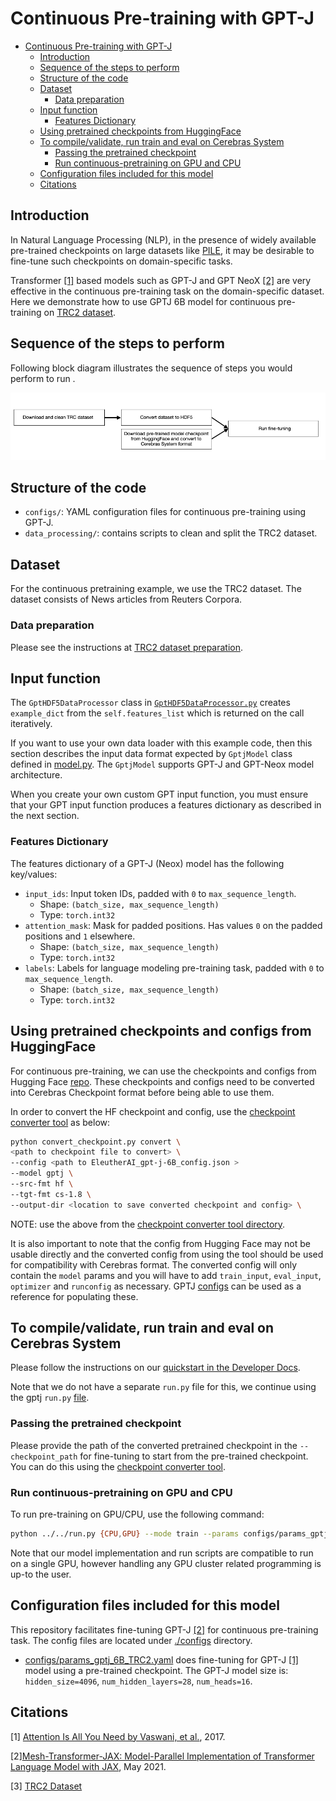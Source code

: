 # Continuous Pre-training with GPT-J

- [Continuous Pre-training with GPT-J](#continuous-pre-training-with-gpt-j)
  - [Introduction](#introduction)
  - [Sequence of the steps to perform](#sequence-of-the-steps-to-perform)
  - [Structure of the code](#structure-of-the-code)
  - [Dataset](#dataset)
    - [Data preparation](#data-preparation)
  - [Input function](#input-function)
    - [Features Dictionary](#features-dictionary)
  - [Using pretrained checkpoints from HuggingFace](#using-pretrained-checkpoints-from-huggingface)
  - [To compile/validate, run train and eval on Cerebras System](#to-compilevalidate-run-train-and-eval-on-cerebras-system)
    - [Passing the pretrained checkpoint](#passing-the-pretrained-checkpoint)
    - [Run continuous-pretraining on GPU and CPU](#run-continuous-pretraining-on-gpu-and-cpu)
  - [Configuration files included for this model](#configuration-files-included-for-this-model)
  - [Citations](#citations)


## Introduction

In Natural Language Processing (NLP), in the presence of widely available pre-trained checkpoints on large datasets like [PILE](https://arxiv.org/abs/2101.00027), it may be desirable to fine-tune such checkpoints on domain-specific tasks.

Transformer [[1]](https://arxiv.org/pdf/1706.03762.pdf) based models such as GPT-J and GPT NeoX [[2]](https://github.com/kingoflolz/mesh-transformer-jax) are very effective in the continuous pre-training task on the domain-specific dataset. Here we demonstrate how to use GPTJ 6B model for continuous pre-training on [TRC2 dataset](https://trec.nist.gov/data/reuters/reuters.html).

## Sequence of the steps to perform

Following block diagram illustrates the sequence of steps you would perform to run .

![cpt](./images/continuous-pretraining.png)

## Structure of the code

- `configs/`: YAML configuration files for continuous pre-training using GPT-J.
- `data_processing/`: contains scripts to clean and split the TRC2 dataset.

## Dataset

For the continuous pretraining example, we use the TRC2 dataset. The dataset consists of News articles from Reuters Corpora.

### Data preparation

Please see the instructions at [TRC2 dataset preparation](./data_processing/README.md).

## Input function

The `GptHDF5DataProcessor` class in [`GptHDF5DataProcessor.py`](../gpt2/input/GptHDF5DataProcessor.py) creates `example_dict` from the `self.features_list` which is returned on the call iteratively.

If you want to use your own data loader with this example code, then this section describes the input data format expected by `GptjModel` class defined in [model.py](model.py). The `GptjModel` supports GPT-J and GPT-Neox model architecture.

When you create your own custom GPT input function, you must ensure that your GPT input function produces a features dictionary as described in the next section.

### Features Dictionary

The features dictionary of a GPT-J (Neox) model has the following key/values:

- `input_ids`: Input token IDs, padded with `0` to `max_sequence_length`.
  - Shape: `(batch_size, max_sequence_length)`
  - Type: `torch.int32`
- `attention_mask`: Mask for padded positions. Has values `0` on the padded positions and `1` elsewhere.
  - Shape: `(batch_size, max_sequence_length)`
  - Type: `torch.int32`
- `labels`: Labels for language modeling pre-training task, padded with `0` to `max_sequence_length`.
  - Shape: `(batch_size, max_sequence_length)`
  - Type: `torch.int32`

## Using pretrained checkpoints and configs from HuggingFace

For continuous pre-training, we can use the checkpoints and configs from Hugging Face [repo](https://huggingface.co/EleutherAI/gpt-j-6B). These checkpoints and configs need to be converted into Cerebras Checkpoint format before being able to use them.

In order to convert the HF checkpoint and config, use the [checkpoint converter tool](https://docs.cerebras.net/en/latest/wsc/port/checkpoint-formats.html) as below:

```bash
python convert_checkpoint.py convert \
<path to checkpoint file to convert> \
--config <path to EleutherAI_gpt-j-6B_config.json >
--model gptj \
--src-fmt hf \
--tgt-fmt cs-1.8 \
--output-dir <location to save converted checkpoint and config> \
```

NOTE: use the above from the [checkpoint converter tool directory](../../../../../common/pytorch/model_utils/).

It is also important to note that the config from Hugging Face may not be usable directly and the converted config from using the tool should be used for compatibility with Cerebras format. The converted config will only contain the `model` params and you will have to add `train_input`, `eval_input`, `optimizer` and `runconfig` as necessary. GPTJ [configs](../../configs/) can be used as a reference for populating these.

## To compile/validate, run train and eval on Cerebras System

Please follow the instructions on our [quickstart in the Developer Docs](https://docs.cerebras.net/en/latest/wsc/getting-started/cs-appliance.html).

Note that we do not have a separate `run.py` file for this, we continue using the gptj `run.py` [file](../../run.py).

### Passing the pretrained checkpoint

Please provide the path of the converted pretrained checkpoint in the `--checkpoint_path` for fine-tuning to start from the pre-trained checkpoint. You can do this using the [checkpoint converter tool](../../../../../common/pytorch/model_utils/convert_checkpoint.py).

### Run continuous-pretraining on GPU and CPU

To run pre-training on GPU/CPU, use the following command:

```bash
python ../../run.py {CPU,GPU} --mode train --params configs/params_gptj_6B_TRC2.yaml --model_dir </path/to/model_dir> --max_steps <num_train_steps>
```

Note that our model implementation and run scripts are compatible to run on a single GPU, however handling any GPU cluster related programming is up-to the user.

## Configuration files included for this model

This repository facilitates fine-tuning GPT-J [[2]](https://github.com/kingoflolz/mesh-transformer-jax) for continuous pre-training task. The config files are located under [./configs](./configs) directory.

- [configs/params_gptj_6B_TRC2.yaml](configs/params_gptj_6B_TRC2.yaml) does fine-tuning for GPT-J [[1]](https://github.com/kingoflolz/mesh-transformer-jax) model using a pre-trained checkpoint. The GPT-J model size is: `hidden_size=4096`, `num_hidden_layers=28`, `num_heads=16`.

## Citations

[1] [Attention Is All You Need by Vaswani, et al.](https://arxiv.org/pdf/1706.03762.pdf), 2017.

[2][Mesh-Transformer-JAX: Model-Parallel Implementation of Transformer Language Model with JAX](https://github.com/kingoflolz/mesh-transformer-jax), May 2021.

[3] [TRC2 Dataset](https://trec.nist.gov/data/reuters/reuters.html)
